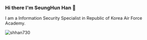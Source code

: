 ### Hi there I'm SeungHun Han 👋
I am a Information Security Specialist in Republic of Korea Air Force Academy.

<p><img align="left" src="https://github-readme-stats.vercel.app/api/top-langs?username=shhan730&show_icons=true&locale=en&layout=compact" alt="shhan730" /></p>
